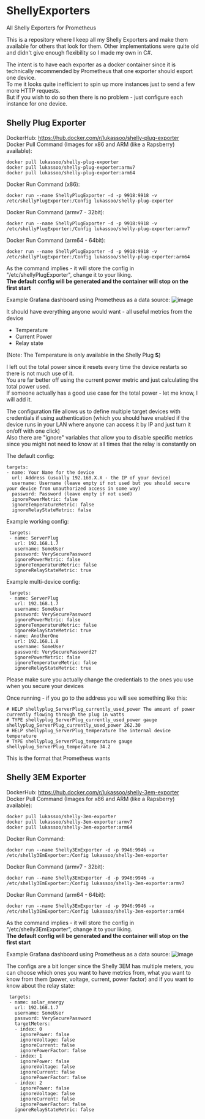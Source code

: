 # ShellyExporters
All Shelly Exporters for Prometheus

This is a repository where I keep all my Shelly Exporters and make them available for others that look for them.
Other implementations were quite old and didn't give enough flexibility so I made my own in C#.

The intent is to have each exporter as a docker container since it is technically recommended by Prometheus that
one exporter should export one device.  
To me it looks quite inefficient to spin up more instances just to send a few more HTTP requests.  
But if you wish to do so then there is no problem - just configure each instance for one device.

## Shelly Plug Exporter
DockerHub: https://hub.docker.com/r/lukassoo/shelly-plug-exporter  
Docker Pull Command (Images for x86 and ARM (like a Rapsberry) available):
   
    docker pull lukassoo/shelly-plug-exporter
    docker pull lukassoo/shelly-plug-exporter:armv7
    docker pull lukassoo/shelly-plug-exporter:arm64

Docker Run Command (x86):

    docker run --name ShellyPlugExporter -d -p 9918:9918 -v /etc/shellyPlugExporter:/Config lukassoo/shelly-plug-exporter
    
Docker Run Command (armv7 - 32bit):

    docker run --name ShellyPlugExporter -d -p 9918:9918 -v /etc/shellyPlugExporter:/Config lukassoo/shelly-plug-exporter:armv7

Docker Run Command (arm64 - 64bit):

    docker run --name ShellyPlugExporter -d -p 9918:9918 -v /etc/shellyPlugExporter:/Config lukassoo/shelly-plug-exporter:arm64
    
As the command implies - it will store the config in "/etc/shellyPlugExporter", change it to your liking.  
**The default config will be generated and the container will stop on the first start**

Example Grafana dashboard using Prometheus as a data source:
![image](https://user-images.githubusercontent.com/10761509/204153225-c67c817c-270b-4cf0-999d-8b0eb2b59d17.png)

It should have everything anyone would want - all useful metrics from the device
* Temperature
* Current Power
* Relay state

(Note: The Temperature is only available in the Shelly Plug **S**)

I left out the total power since it resets every time the device restarts so there is not much use of it.  
You are far better off using the current power metric and just calculating the total power used.  
If someone actually has a good use case for the total power - let me know, I will add it.

The configuration file allows us to define multiple target devices with credentials if using authentication (which you should have enabled
if the device runs in your LAN where anyone can access it by IP and just turn it on/off with one click)  
Also there are "ignore" variables that allow you to disable specific metrics since you might not need to know at all times that the relay is constantly on

The default config:

    targets:
    - name: Your Name for the device
      url: Address (usually 192.168.X.X - the IP of your device)
      username: Username (leave empty if not used but you should secure your device from unauthorized access in some way)
      password: Password (leave empty if not used)
      ignorePowerMetric: false
      ignoreTemperatureMetric: false
      ignoreRelayStateMetric: false
     
Example working config:

     targets:
     - name: ServerPlug
       url: 192.168.1.7
       username: SomeUser
       password: VerySecurePassword
       ignorePowerMetric: false
       ignoreTemperatureMetric: false
       ignoreRelayStateMetric: true

Example multi-device config:

     targets:
     - name: ServerPlug
       url: 192.168.1.7
       username: SomeUser
       password: VerySecurePassword
       ignorePowerMetric: false
       ignoreTemperatureMetric: false
       ignoreRelayStateMetric: true
     - name: AnotherOne
       url: 192.168.1.8
       username: SomeUser
       password: VerySecurePassword2?
       ignorePowerMetric: false
       ignoreTemperatureMetric: false
       ignoreRelayStateMetric: true
       
Please make sure you actually change the credentials to the ones you use when you secure your devices

Once running - if you go to the address you will see something like this:

    # HELP shellyplug_ServerPlug_currently_used_power The amount of power currently flowing through the plug in watts
    # TYPE shellyplug_ServerPlug_currently_used_power gauge
    shellyplug_ServerPlug_currently_used_power 262.30
    # HELP shellyplug_ServerPlug_temperature The internal device temperature
    # TYPE shellyplug_ServerPlug_temperature gauge
    shellyplug_ServerPlug_temperature 34.2
This is the format that Prometheus wants

## Shelly 3EM Exporter
DockerHub: https://hub.docker.com/r/lukassoo/shelly-3em-exporter  
Docker Pull Command (Images for x86 and ARM (like a Rapsberry) available):
   
    docker pull lukassoo/shelly-3em-exporter
    docker pull lukassoo/shelly-3em-exporter:armv7
    docker pull lukassoo/shelly-3em-exporter:arm64
    
Docker Run Command:

    docker run --name Shelly3EmExporter -d -p 9946:9946 -v /etc/shelly3EmExporter:/Config lukassoo/shelly-3em-exporter

Docker Run Command (armv7 - 32bit):

    docker run --name Shelly3EmExporter -d -p 9946:9946 -v /etc/shelly3EmExporter:/Config lukassoo/shelly-3em-exporter:armv7

Docker Run Command (arm64 - 64bit):

    docker run --name Shelly3EmExporter -d -p 9946:9946 -v /etc/shelly3EmExporter:/Config lukassoo/shelly-3em-exporter:arm64


As the command implies - it will store the config in "/etc/shelly3EmExporter", change it to your liking.  
**The default config will be generated and the container will stop on the first start**

Example Grafana dashboard using Prometheus as a data source:
![image](https://user-images.githubusercontent.com/10761509/204153510-fabbe4a7-2cea-4ffa-afaf-b48292675117.png)

The configs are a bit longer since the Shelly 3EM has multiple meters, you can choose which ones you want to have metrics from, what you want to know from them (power, voltage, current, power factor) and if you want to know about the relay state:

     targets:
     - name: solar_energy
       url: 192.168.1.7
       username: SomeUser
       password: VerySecurePassword
       targetMeters:
       - index: 0
         ignorePower: false
         ignoreVoltage: false
         ignoreCurrent: false
         ignorePowerFactor: false
       - index: 1
         ignorePower: false
         ignoreVoltage: false
         ignoreCurrent: false
         ignorePowerFactor: false
       - index: 2
         ignorePower: false
         ignoreVoltage: false
         ignoreCurrent: false
         ignorePowerFactor: false
       ignoreRelayStateMetric: false
